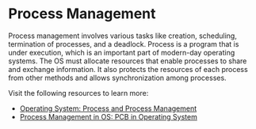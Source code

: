 # Process Management

Process management involves various tasks like creation, scheduling, termination of processes, and a deadlock. Process is a program that is under execution, which is an important part of modern-day operating systems. The OS must allocate resources that enable processes to share and exchange information. It also protects the resources of each process from other methods and allows synchronization among processes.

Visit the following resources to learn more:

- [Operating System: Process and Process Management](https://medium.com/@akhandmishra/operating-system-process-and-process-management-108d83e8ce60)
- [Process Management in OS: PCB in Operating System](https://www.guru99.com/process-management-pcb.html)
